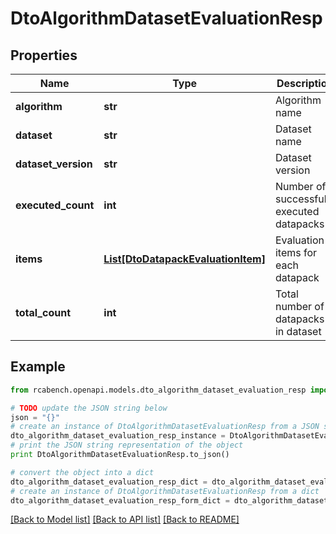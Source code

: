 # DtoAlgorithmDatasetEvaluationResp


## Properties

Name | Type | Description | Notes
------------ | ------------- | ------------- | -------------
**algorithm** | **str** | Algorithm name | [optional] 
**dataset** | **str** | Dataset name | [optional] 
**dataset_version** | **str** | Dataset version | [optional] 
**executed_count** | **int** | Number of successfully executed datapacks | [optional] 
**items** | [**List[DtoDatapackEvaluationItem]**](DtoDatapackEvaluationItem.md) | Evaluation items for each datapack | [optional] 
**total_count** | **int** | Total number of datapacks in dataset | [optional] 

## Example

```python
from rcabench.openapi.models.dto_algorithm_dataset_evaluation_resp import DtoAlgorithmDatasetEvaluationResp

# TODO update the JSON string below
json = "{}"
# create an instance of DtoAlgorithmDatasetEvaluationResp from a JSON string
dto_algorithm_dataset_evaluation_resp_instance = DtoAlgorithmDatasetEvaluationResp.from_json(json)
# print the JSON string representation of the object
print DtoAlgorithmDatasetEvaluationResp.to_json()

# convert the object into a dict
dto_algorithm_dataset_evaluation_resp_dict = dto_algorithm_dataset_evaluation_resp_instance.to_dict()
# create an instance of DtoAlgorithmDatasetEvaluationResp from a dict
dto_algorithm_dataset_evaluation_resp_form_dict = dto_algorithm_dataset_evaluation_resp.from_dict(dto_algorithm_dataset_evaluation_resp_dict)
```
[[Back to Model list]](../README.md#documentation-for-models) [[Back to API list]](../README.md#documentation-for-api-endpoints) [[Back to README]](../README.md)



